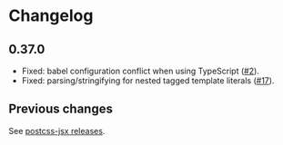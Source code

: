 # Changelog

## 0.37.0

- Fixed: babel configuration conflict when using TypeScript ([#2](https://github.com/stylelint/stylelint/pull/2)).
- Fixed: parsing/stringifying for nested tagged template literals ([#17](https://github.com/stylelint/stylelint/pull/17)).

## Previous changes

See [postcss-jsx releases](https://github.com/gucong3000/postcss-jsx/releases).
